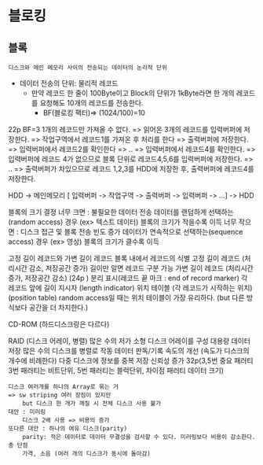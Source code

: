 # 블로킹
## 블록

    디스크와 메인 메모리 사이의 전송되는 데이터의 논리적 단위

* 데이터 전송의 단위: 물리적 레코드
    * 만약 레코드 한 줄이 100Byte이고 Block의 단위가 1kByte라면 한 개의 레코드를 요청해도 10개의 레코드를 전송한다.
        * BF(블로킹 팩터)=> (1024/100)=10

22p BF=3 
1개의 레코드만 가져올 수 없다. => 읽어온 3개의 레코드를 입력버퍼에 저장한다. => 작업구역에서 레코드1를 가져온 후 처리를 한다 => 출력버퍼에 저장한다. => 입력버퍼에서 레코드2를 확인한다 => .. => 입력버퍼에서 레코드4를 확인한다. => 입력버퍼에 레코드 4가 없으므로 블록 단위로 레코드4,5,6를 입력버퍼에 저장한다. => .. => 출력버퍼가 차있으므로 레코드 1,2,3를 HDD에 저장한 후, 출력버퍼에 레코드4를 저장한다.

HDD -> 메인메모리 [ 입력버퍼 -> 작업구역 -> 출력버퍼 -> 입력버퍼 -> ...] -> HDD

블록의 크기 결정
    너무 크면 : 불필요한 데이터 전송
        데이터를 랜덤하게 선택하는(random access) 경우 (ex> 텍스트 데이터)
            블록의 크기가 작을수록 이득
    너무 작으면 : 디스크 접근 및 블록 전송 빈도 증가
        데이터가 연속적으로 선택하는(sequence access) 경우 (ex> 영상)
            블록의 크기가 클수록 이득

고정 길이 레코드와 가변 길이 레코드
    블록 내에서 레코드의 식별
        고정 길이 레코드 (처리시간 감소, 저장공간 증가)
            길이만 알면 레코드 구분 가능
        가변 길이 레코드 (처리시간 증가, 저장공간 감소)
            (24p )
            분리 표시(레코드 끝 마크 : end of record marker)
            각 레코드 앞에 길이 지시자 (length indicator)
            위치 테이블 (각 레코드가 시작하는 위치) (position table)
                random access일 때는 위치 테이블이 가장 유리하다. (but 다른 방식보다 공간을 더 차지한다.)
        
CD-ROM (하드디스크랑은 다르다)


RAID    (디스크 어레이, 병렬)
    많은 수의 저가 소형 디스크 어레이를 구성
        대용량 데이터 저장
    많은 수의 디스크를 병렬로 작동
        데이터 판독/기록 속도의 개선 (속도가 디스크의 개수에 비례한다)
    다중 디스크에 정보를 중복 저장
        신뢰성 증가
    32p(3,5번 중요 패러티 3번 패러티는 비트단위, 5번 패러티는 블럭단위, 차이점 패러티 데이터 크기)

    디스크 여러개를 하나의 Array로 묶는 거
    => sw striping 여러 장점이 있지만 
        but 디스크 한 개가 깨질 시 전체 디스크 사용 불가
    대안 : 미러링
        디스크 2배 사용 => 비용의 증가
    또다른 대안 : 하나의 여유 디스크(parity)
        parity: 적은 데이터로 데이터 무결성을 검사할 수 있다. 미러링보다 비용이 감소한다.
    총 단점
        가격, 소음 (여러 개의 디스크가 동시에 돌아감)